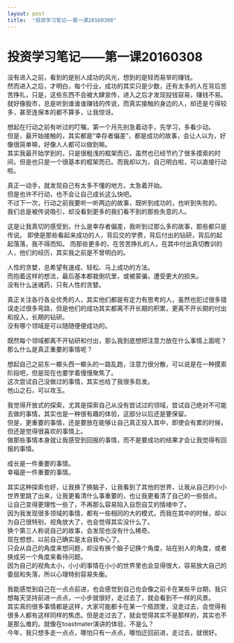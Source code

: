```yaml
---
layout: post
title:  "投资学习笔记——第一课20160308"
---
```

# 投资学习笔记——第一课20160308

没有进入之前，看到的是别人成功的风光，想到的是轻而易举的赚钱。  
然而进入之后，才明白，每个行业，成功的其实只是少数，还有太多的人在背后苦苦挣扎，只是，这些东西不会被大肆宣传，进入之后才发现投钱容易，赚钱不易。  
就好像股市，总是听到谁谁谁赚钱的传说，而真实接触的身边的人，却还是亏得较多，甚至连保本的都不算多，让我惊讶。  

想起在行动之前有听过的叮嘱，第一个月先别急着动手，先学习，多看少动。  
但是，最开始接触的，其实都是“幸存者偏差”，都是成功的故事，会让人以为，好像很简单嘛，好像人人都可以做到嘛。  
其实我最开始学到的，只是很粗浅的框架而已，虽然也已经节约了很多摸索的时间，但是也只是一个很基本的框架而已。而我却以为，自己明白啦，可以直接行动啦。  

真正一动手，就发现自己有太多不懂的地方。太急着开始。  
但是也许不行动，也不会让自己成长这么快吧。  
不过下一次，行动之前我要听一听两边的故事，既听到成功的，也听到失败的。  
我们总是被传说吸引，却没看到更多的我们看不到的那些失意的人。

这是让我真切的感受到，什么是幸存者偏差，我听到过那么多的故事，那些都只是传说。
即使是那些看起来成功的人，背后交的学费，背后付出的钻研，背后的起起落落，我不得而知。
而那些更多的，在苦苦挣扎的人，在其中付出真切教训的人，他们的经历，其实我之前是不曾明白的。

人性的贪婪，总希望有速成、轻松、马上成功的方法。  
而抱着这样的想法，最后基本都栽倒坑里，或被蒙骗，遭受更大的损失。  
没有什么迷魂药，只有人性的贪婪。  

真正关注各行各业优秀的人，其实他们都是有定力有思考的人，虽然也犯过很多错误走过很多弯路，但是他们的成功其实都离不开长期的积累，更离不开长期的付出和投入，长期的钻研。  
没有哪个领域是可以随随便便成功的。  

既然每个领域都离不开钻研和付出，那么我到底想把注意力放在什么事情上面呢？  
那么什么是真正重要的事情呢？

想起自己之前东一榔头西一榔头的一路乱跑，注意力很分散，可以说是在一种摸索阶段吧，但是现在也要学着慢慢聚焦了。  
这次尝试自己没做过的事情，其实也给了我很多启发。  
他山之石，可以攻玉。  

我觉得开放式的探索，尤其是探索自己从没有尝试过的领域，尝试自己绝对不可能去做的事情，其实也是一种很有趣的体验，这部分以后还是要保留。  
但是，更重要的事情，还是要放在能够让自己真正投入其中，即使会有累的时候，但还是觉得很喜欢的事情上。  
做那些事情本身就让我感受到回报的事情，而不是要成功的结果才会让我觉得有回报的事情。

成长是一件重要的事情。  
幸福是一件重要的事情。  

其实这种探索也好，让我换了换脑子，让我看到了其他的世界，让我从自己的小小世界里跳了出来，让我更看清什么事重要的，也让我更看清了自己的一些弱点。
让自己变得更理性一些了，不再那么容易陷入自怨自艾的情绪中了。  
因为我发现很多领域的事情，都有一些相同的大的模式，而我在其中的时候，却以为自己很特别，视角放大了，也会觉得其实没什么了。  
换个第三人称说自己的故事，会发现也没有什么稀奇。  
现在想想，以前自己确实是太自我中心了。  
只会从自己的角度来想问题，却没有换个脑子记换个角度，站在别人的角度，或者换成另一个角度来看待问题。  
因为自己的视角太小，小小的事情在小小的世界里也会显得很大，容易放大自己的委屈和失落，所以心理特别容易失衡。

我能感觉到自己在一点点前进，也会感觉到自己也会像之前卡在某些平台期，我只想每天坚持前进一点点，一小步就很好，走过去了，就会看到不一样的风景。  
其实真的很多事情都是这样，大家可能都卡在某一个瓶颈里，没走过去，会觉得有很多人都有这样同样的焦虑。但是走过去了，就会觉得其实不是那样的，其实也不是那么难的。就像在toastmater演讲的体验，不是么？  
今年，我只想多走一点点，哪怕只有一点点，哪怕迂回前进，走过去，就很好。